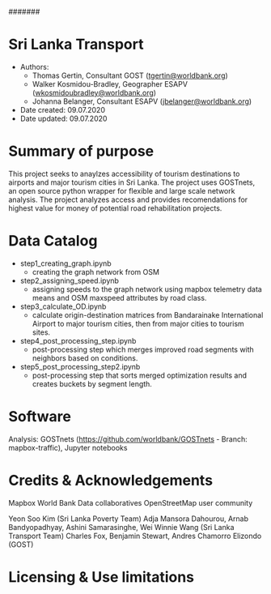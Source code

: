 #######

# Sri Lanka Transport
- Authors: 
	- Thomas Gertin, Consultant GOST (tgertin@worldbank.org)
	- Walker Kosmidou-Bradley, Geographer ESAPV (wkosmidoubradley@worldbank.org)
	- Johanna Belanger, Consultant ESAPV (jbelanger@worldbank.org)
- Date created: 09.07.2020
- Date updated: 09.07.2020

# Summary of purpose 
This project seeks to anaylzes accessibility of tourism destinations to airports and major tourism cities in Sri Lanka. 
The project uses GOSTnets, an open source python wrapper for flexible and large scale network analysis. 
The project analyzes access and provides recomendations for highest value for money of potential road rehabilitation projects.

# Data Catalog

- step1_creating_graph.ipynb
	- creating the graph network from OSM
- step2_assigning_speed.ipynb
	- assigning speeds to the graph network using mapbox telemetry data means and OSM maxspeed attributes by road class.
- step3_calculate_OD.ipynb
	- calculate origin-destination matrices from Bandarainake International Airport to major tourism cities, then from major cities to tourism sites.
- step4_post_processing_step.ipynb
	- post-processing step which merges improved road segments with neighbors based on conditions. 
- step5_post_processing_step2.ipynb
	- post-processing step that sorts merged optimization results and creates buckets by segment length. 

# Software
Analysis: GOSTnets (https://github.com/worldbank/GOSTnets - Branch: mapbox-traffic), Jupyter notebooks

# Credits & Acknowledgements
Mapbox 
World Bank Data collaboratives
OpenStreetMap user community

Yeon Soo Kim (Sri Lanka Poverty Team)
Adja Mansora Dahourou, Arnab Bandyopadhyay, Ashini Samarasinghe, Wei Winnie Wang (Sri Lanka Transport Team)
Charles Fox, Benjamin Stewart, Andres Chamorro Elizondo (GOST)

# Licensing & Use limitations
